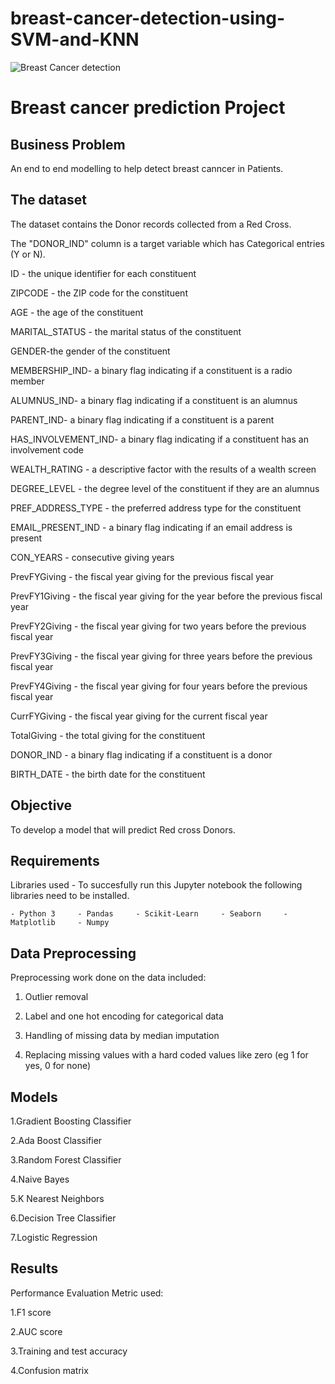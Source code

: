 # breast-cancer-detection-using-SVM-and-KNN
![Breast Cancer detection](https://www.istockphoto.com/photo/woman-in-pink-sweater-with-pink-ribbon-supporting-breast-cancer-awareness-campaign-gm1271793978-374264914?utm_source=unsplash&utm_medium=affiliate&utm_campaign=srp_photos_top&utm_content=https%3A%2F%2Funsplash.com%2Fs%2Fphotos%2Fbreast-cancer-potrait&utm_term=breast%20cancer%20potrait%3A%3A%3A)
# Breast cancer prediction Project

 ## Business Problem  
An end to end modelling to help detect breast canncer in Patients.
 
 ## The dataset

The dataset contains the Donor records collected from a Red Cross. 

The "DONOR_IND" column is a target variable which has Categorical entries (Y or N).

ID - the unique identifier for each constituent

ZIPCODE - the ZIP code for the constituent

AGE - the age of the constituent

MARITAL_STATUS - the marital status of the constituent

GENDER-the gender of the constituent

MEMBERSHIP_IND- a binary flag indicating if a constituent is a radio member

ALUMNUS_IND- a binary flag indicating if a constituent is an alumnus

PARENT_IND- a binary flag indicating if a constituent is a parent

HAS_INVOLVEMENT_IND- a binary flag indicating if a constituent has an involvement code

WEALTH_RATING - a descriptive factor with the results of a wealth screen

DEGREE_LEVEL - the degree level of the constituent if they are an alumnus

PREF_ADDRESS_TYPE - the preferred address type for the constituent

EMAIL_PRESENT_IND - a binary flag indicating if an email address is present

CON_YEARS - consecutive giving years

PrevFYGiving - the fiscal year giving for the previous fiscal year

PrevFY1Giving - the fiscal year giving for the year before the previous fiscal year

PrevFY2Giving - the fiscal year giving for two years before the previous fiscal year

PrevFY3Giving - the fiscal year giving for three years before the previous fiscal year

PrevFY4Giving - the fiscal year giving for four years before the previous fiscal year

CurrFYGiving - the fiscal year giving for the current fiscal year

TotalGiving - the total giving for the constituent

DONOR_IND - a binary flag indicating if a constituent is a donor

BIRTH_DATE - the birth date for the constituent

 
 ## Objective
 
To develop a model that will predict Red cross Donors.
 
## Requirements 
Libraries used - To succesfully run this Jupyter notebook the following libraries need to be installed.

    - Python 3     - Pandas     - Scikit-Learn     - Seaborn     - Matplotlib     - Numpy  
    
## Data Preprocessing
Preprocessing work done on the data included:

1. Outlier removal

2. Label and one hot encoding for categorical data

3. Handling of missing data by median imputation

4. Replacing missing values  with a hard coded values like zero (eg 1 for yes, 0 for none)



## Models 
1.Gradient Boosting Classifier

2.Ada Boost Classifier

3.Random Forest Classifier

4.Naive Bayes

5.K Nearest Neighbors

6.Decision Tree Classifier

7.Logistic Regression

## Results
Performance Evaluation Metric used:

1.F1 score

2.AUC score

3.Training and test accuracy

4.Confusion matrix
